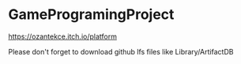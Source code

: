 # GameProgramingProject

https://ozantekce.itch.io/platform

Please don't forget to download github lfs files like Library/ArtifactDB
